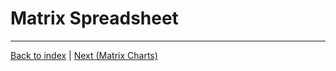 # Matrix Spreadsheet


---
[Back to index](cookbook.md)  |  [Next (Matrix Charts)](matrix-charts.md)